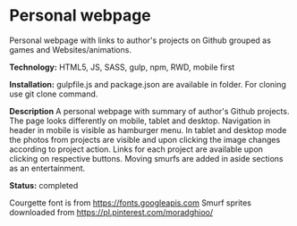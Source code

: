 # Personal webpage
Personal webpage with links to author's projects on Github grouped as games and Websites/animations.

**Technology:** HTML5, JS, SASS, gulp, npm, RWD, mobile first

**Installation:** gulpfile.js and package.json are available in folder. For cloning use git clone command.

**Description**
A personal webpage with summary of author's Github projects. The page looks differently on mobile, tablet and desktop. Navigation in header in mobile is visible as hamburger menu.
In tablet and desktop mode the photos from projects are visible and upon clicking the image changes according to project action. Links for each project are available upon clicking on respective buttons.
Moving smurfs are added in aside sections as an entertainment.

**Status:** completed

Courgette font is from https://fonts.googleapis.com
Smurf sprites downloaded from https://pl.pinterest.com/moradghioo/
